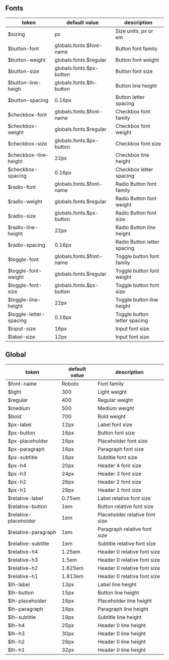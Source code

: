 ## Fonts

| token                 | default value            | description                  |
| --------------------- | ------------------------ | ---------------------------- |
| $sizing               | px                       | Size units, px or em         |
| $button-font          | globals.fonts.$font-name | Button font family           |
| $button-weight        | globals.fonts.$regular   | Button font weight           |
| $button-size          | globals.fonts.$px-button | Button font size             |
| $button-line-heigh    | globals.fonts.$lh-button | Button line height           |
| $button-spacing       | 0.16px                   | Button letter spacing        |
| $checkbox-font        | globals.fonts.$font-name | Checkbox font family         |
| $checkbox-weight      | globals.fonts.$regular   | Checkbox font weight         |
| $checkbox-size        | globals.fonts.$px-button | Checkbox font size           |
| $checkbox-line-height | 22px                     | Checkbox line height         |
| $checkbox-spacing     | 0.16px                   | Checkbox letter spacing      |
| $radio-font           | globals.fonts.$font-name | Radio Button font family     |
| $radio-weight         | globals.fonts.$regular   | Radio Button font weight     |
| $radio-size           | globals.fonts.$px-button | Radio Button font size       |
| $radio-line-height    | 22px                     | Radio Button line height     |
| $radio-spacing        | 0.16px                   | Radio Button letter spacing  |
| $toggle-font          | globals.fonts.$font-name | Toggle button font family    |
| $toggle-font-weight   | globals.fonts.$regular   | Toggle button font weight    |
| $toggle-font-size     | globals.fonts.$px-button | Toggle button font size      |
| $toggle-line-height   | 22px                     | Toggle button line height    |
| $toggle-letter-spacing| 0.16px                   | Toggle button letter spacing |
| $input-size           | 16px                     | Input font size              |
| $label-size           | 12px                     | Input font size              |

## Global

| token                 | default value | description                    |
| --------------------- | ------------- | ------------------------------ |
| $font-name            | Roboto        | Font family                    |
| $light                | 300           | Light weight                   |
| $regular              | 400           | Regular weight                 |
| $medium               | 500           | Medium weight                  |
| $bold                 | 700           | Bold weight                    |
| $px-label             | 12px          | Label font size                |
| $px-button            | 16px          | Button font size               |
| $px-placeholder       | 16px          | Placeholder font size          |
| $px-paragraph         | 16px          | Paragraph font size            |
| $px-subtitle          | 16px          | Subtitle font size             |
| $px-h4                | 20px          | Header 4 font size             |
| $px-h3                | 24px          | Header 3 font size             |
| $px-h2                | 26px          | Header 2 font size             |
| $px-h1                | 29px          | Header 1 font size             |
| $relative-label       | 0.75em        | Label relative font size       |
| $relative-button      | 1em           | Button relative font size      |
| $relative-placeholder | 1em           | Placeholder relative font size |
| $relative-paragraph   | 1em           | Paragraph relative font size   |
| $relative-subtitle    | 1em           | Subtitle relative font size    |
| $relative-h4          | 1.25em        | Header 0 relative font size    |
| $relative-h3          | 1.5em         | Header 0 relative font size    |
| $relative-h2          | 1.625em       | Header 0 relative font size    |
| $relative-h1          | 1.813em       | Header 0 relative font size    |
| $lh-label             | 13px          | Label line height              |
| $lh-button            | 15px          | Button line height             |
| $lh-placeholder       | 16px          | Placeholder line height        |
| $lh-paragraph         | 18px          | Paragraph line height          |
| $lh-subtitle          | 19px          | Subtitle line height           |
| $lh-h4                | 25px          | Header 0 line height           |
| $lh-h3                | 30px          | Header 0 line height           |
| $lh-h2                | 29px          | Header 0 line height           |
| $lh-h1                | 32px          | Header 0 line height           |